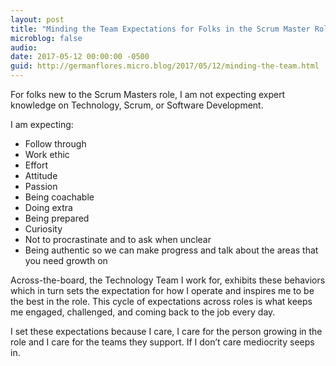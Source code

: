```yaml
---
layout: post
title: "Minding the Team Expectations for Folks in the Scrum Master Role"
microblog: false
audio: 
date: 2017-05-12 00:00:00 -0500
guid: http://germanflores.micro.blog/2017/05/12/minding-the-team.html
---
```

For folks new to the Scrum Masters role, I am not expecting expert knowledge on Technology, Scrum, or Software Development. 

I am expecting:

* Follow through
* Work ethic
* Effort
* Attitude
* Passion
* Being coachable
* Doing extra
* Being prepared
* Curiosity
* Not to procrastinate and to ask when unclear
* Being authentic so we can make progress and talk about the areas that you need growth on

Across-the-board, the Technology Team I work for, exhibits these behaviors which in turn sets the expectation for how I operate and inspires me to be the best in the role. This cycle of expectations across roles is what keeps me engaged, challenged, and coming back to the job every day.

I set these expectations because I care, I care for the person growing in the role and I care for the teams they support. If I don’t care mediocrity seeps in.
